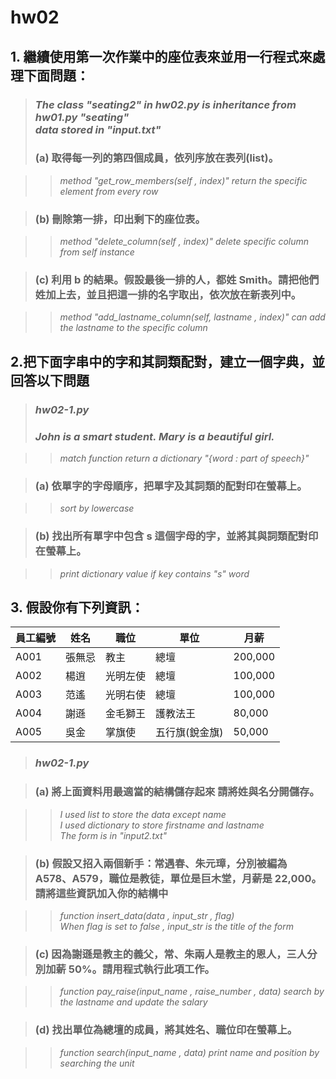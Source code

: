 # hw02
## 1. 繼續使用第一次作業中的座位表來並用一行程式來處理下面問題：
>### *The class "seating2" in hw02.py is inheritance from hw01.py "seating" <br> data stored in "input.txt"*
>### (a) 取得每一列的第四個成員，依列序放在表列(list)。

>>*method "get_row_members(self , index)" return the specific element from every row*

>### (b) 刪除第一排，印出剩下的座位表。

>>*method "delete_column(self , index)" delete specific column from self instance*

>### (c) 利用 b 的結果。假設最後一排的人，都姓 Smith。請把他們姓加上去，並且把這一排的名字取出，依次放在新表列中。

>>*method "add_lastname_column(self, lastname , index)" can add the lastname to the specific column*


## 2.把下面字串中的字和其詞類配對，建立一個字典，並回答以下問題
>### *hw02-1.py*
>### *John is a smart student. Mary is a beautiful girl.*

>> *match function return a  dictionary "{word : part of speech}"*

>### (a) 依單字的字母順序，把單字及其詞類的配對印在螢幕上。

>> *sort by lowercase*

>### (b) 找出所有單字中包含 s 這個字母的字，並將其與詞類配對印在螢幕上。

>> *print dictionary value if key contains "s" word*


## 3. 假設你有下列資訊：

| 員工編號 | 姓名 | 職位 | 單位 | 月薪 |
| ------ | ------ | ------ | ------ | ------ |
| A001 | 張無忌 | 教主 | 總壇 | 200,000 |
| A002 | 楊逍 | 光明左使 | 總壇 | 100,000 |
| A003 | 范遙 | 光明右使 | 總壇 | 100,000 |
| A004 | 謝遜 | 金毛獅王 | 護教法王 | 80,000 |
| A005 | 吳金 | 掌旗使 | 五行旗(銳金旗) | 50,000 |

>### *hw02-1.py*

>### (a) 將上面資料用最適當的結構儲存起來 請將姓與名分開儲存。

>> *I used list to store the data except name <br> I used dictionary to store firstname and lastname <br> The form is in "input2.txt"*

>### (b) 假設又招入兩個新手：常遇春、朱元璋，分別被編為 A578、A579，職位是教徒，單位是巨木堂，月薪是 22,000。請將這些資訊加入你的結構中

>> *function insert_data(data , input_str , flag) <br> When flag is set to false , input_str is the title of the form*

>### (c) 因為謝遜是教主的義父，常、朱兩人是教主的恩人，三人分別加薪 50%。請用程式執行此項工作。

>> *function pay_raise(input_name , raise_number , data) search by the lastname and update the salary*

>### (d) 找出單位為總壇的成員，將其姓名、職位印在螢幕上。

>> *function search(input_name , data) print name and position by searching the unit*







